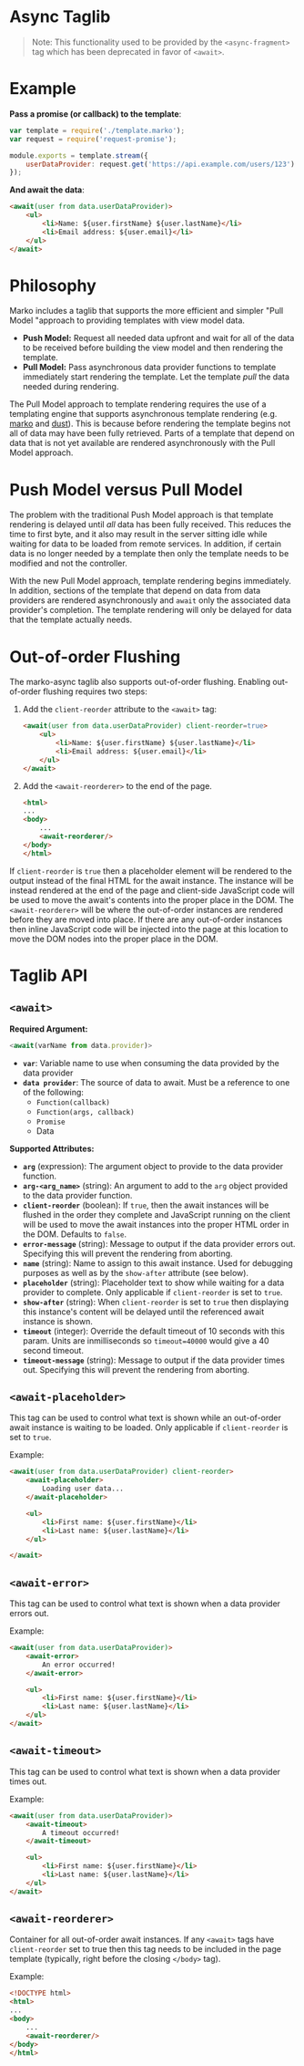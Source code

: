 Async Taglib
=====================

> Note: This functionality used to be provided by the `<async-fragment>` tag
> which has been deprecated in favor of `<await>`.

# Example

**Pass a promise (or callback) to the template**:

```javascript
var template = require('./template.marko');
var request = require('request-promise');

module.exports = template.stream({
    userDataProvider: request.get('https://api.example.com/users/123')
});
```

**And await the data**:

```html
<await(user from data.userDataProvider)>
    <ul>
        <li>Name: ${user.firstName} ${user.lastName}</li>
        <li>Email address: ${user.email}</li>
    </ul>
</await>
```

# Philosophy

Marko includes a taglib that supports the more efficient and simpler "Pull Model "approach to providing templates with view model data.

* __Push Model:__ Request all needed data upfront and wait for all of the data to be received before building the view model and then rendering the template.
* __Pull Model:__ Pass asynchronous data provider functions to template immediately start rendering the template. Let the template _pull_ the data needed during rendering.

The Pull Model approach to template rendering requires the use of a templating engine that supports asynchronous template rendering (e.g. [marko](https://github.com/marko-js/marko) and [dust](https://github.com/linkedin/dustjs)). This is because before rendering the template begins not all of data may have been fully retrieved. Parts of a template that depend on data that is not yet available are rendered asynchronously with the Pull Model approach.

# Push Model versus Pull Model

The problem with the traditional Push Model approach is that template rendering is delayed until _all_ data has been fully received. This reduces the time to first byte, and it also may result in the server sitting idle while waiting for data to be loaded from remote services. In addition, if certain data is no longer needed by a template then only the template needs to be modified and not the controller.

With the new Pull Model approach, template rendering begins immediately. In addition, sections of the template that depend on data from data providers are rendered asynchronously and `await` only the associated data provider's completion. The template rendering will only be delayed for data that the template actually needs.


# Out-of-order Flushing

The marko-async taglib also supports out-of-order flushing. Enabling out-of-order flushing requires two steps:

1. Add the `client-reorder` attribute to the `<await>` tag:<br>

    ```html
    <await(user from data.userDataProvider) client-reorder=true>
        <ul>
            <li>Name: ${user.firstName} ${user.lastName}</li>
            <li>Email address: ${user.email}</li>
        </ul>
    </await>
    ```

2. Add the `<await-reorderer>` to the end of the page.

    ```html
    <html>
    ...
    <body>
        ...
        <await-reorderer/>
    </body>
    </html>
    ```

If `client-reorder` is `true` then a placeholder element will be rendered to the output instead of the final HTML for the await instance. The instance will be instead rendered at the end of the page and client-side JavaScript code will be used to move the await's contents into the proper place in the DOM. The `<await-reorderer>` will be where the out-of-order instances are rendered before they are moved into place. If there are any out-of-order instances then inline JavaScript code will be injected into the page at this location to move the DOM nodes into the proper place in the DOM.

# Taglib API

## `<await>`

**Required Argument:**
```js
<await(varName from data.provider)>
```

* __`var`__: Variable name to use when consuming the data provided by the data provider
* __`data provider`__: The source of data to await. Must be a reference to one of the following:
    - `Function(callback)`
    - `Function(args, callback)`
    - `Promise`
    - Data


**Supported Attributes:**

* __`arg`__ (expression): The argument object to provide to the data provider function.
* __`arg-<arg_name>`__ (string): An argument to add to the `arg` object provided to the data provider function.
* __`client-reorder`__ (boolean): If `true`, then the await instances will be flushed in the order they complete and JavaScript running on the client will be used to move the await instances into the proper HTML order in the DOM. Defaults to `false`.
* __`error-message`__ (string): Message to output if the data provider errors out.
Specifying this will prevent the rendering from aborting.
* __`name`__ (string): Name to assign to this await instance. Used for debugging purposes as well as by the `show-after` attribute (see below).
* __`placeholder`__ (string): Placeholder text to show while waiting for a data provider to complete. Only applicable if `client-reorder` is set to `true`.
* __`show-after`__ (string): When `client-reorder` is set to `true` then displaying this instance's content will be delayed until the referenced await instance is shown.
* __`timeout`__ (integer): Override the default timeout of 10 seconds with this param. Units are inmilliseconds so `timeout=40000` would give a 40 second timeout.
* __`timeout-message`__ (string): Message to output if the data provider times out. Specifying this will prevent the rendering from aborting.

## `<await-placeholder>`

This tag can be used to control what text is shown while an out-of-order await instance is waiting to be loaded. Only applicable if `client-reorder` is set to `true`.

Example:

```html
<await(user from data.userDataProvider) client-reorder>
    <await-placeholder>
        Loading user data...
    </await-placeholder>

    <ul>
        <li>First name: ${user.firstName}</li>
        <li>Last name: ${user.lastName}</li>
    </ul>

</await>
```

## `<await-error>`

This tag can be used to control what text is shown when a data provider errors out.

Example:

```html
<await(user from data.userDataProvider)>
    <await-error>
        An error occurred!
    </await-error>

    <ul>
        <li>First name: ${user.firstName}</li>
        <li>Last name: ${user.lastName}</li>
    </ul>
</await>
```

## `<await-timeout>`

This tag can be used to control what text is shown when a data provider times out.

Example:

```html
<await(user from data.userDataProvider)>
    <await-timeout>
        A timeout occurred!
    </await-timeout>

    <ul>
        <li>First name: ${user.firstName}</li>
        <li>Last name: ${user.lastName}</li>
    </ul>
</await>
```

## `<await-reorderer>`

Container for all out-of-order await instances. If any `<await>` tags have `client-reorder` set to true then this tag needs to be included in the page template (typically, right before the closing `</body>` tag).

Example:

```html
<!DOCTYPE html>
<html>
...
<body>
    ...
    <await-reorderer/>
</body>
</html>
```
